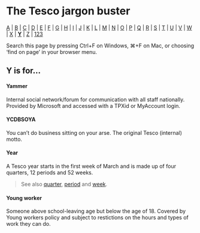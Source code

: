 # The Tesco jargon buster

[A](a.md) | [B](b.md) | [C](c.md) | [D](d.md) | [E](e.md) | [F](f.md) | [G](g.md) | [H](h.md) | [I](i.md) | [J](j.md) | [K](k.md) | [L](l.md) | [M](m.md) | [N](n.md) | [O](o.md) | [P](p.md) | [Q](q.md) | [R](r.md) | [S](s.md) | [T](t.md) | [U](u.md) | [V](v.md) | [W](w.md) | [X](x.md) | [**Y**](y.md) | [Z](z.md) | [123](123.md)

Search this page by pressing Ctrl+F on Windows, ⌘+F on Mac, or choosing ‘find on page’ in your browser menu.

## Y is for…

#### Yammer
Internal social network/forum for communication with all staff nationally. Provided by Microsoft and accessed with a TPXid or MyAccount login.

#### YCDBSOYA
You can’t do business sitting on your arse. The original Tesco (internal) motto.

#### Year
A Tesco year starts in the first week of March and is made up of four quarters, 12 periods and 52 weeks.
> See also [quarter](q.md#quarter), [period](p.md#period) and [week](w.md#week-payroll).

#### Young worker
Someone above school-leaving age but below the age of 18. Covered by Young workers policy and subject to restictions on the hours and types of work they can do. 
